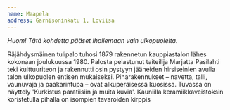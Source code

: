 ```yaml
---
name: Maapela
address: Garnisoninkatu 1, Loviisa
---
```

*Huom! Tätä kohdetta pääset ihailemaan vain ulkopuolelta.*

Räjähdysmäinen tulipalo tuhosi 1879 rakennetun kauppiastalon lähes kokonaan joulukuussa 1980. Palosta pelastunut taiteilija Marjatta Pasilahti teki kulttuuriteon ja rakennutti osin pystyyn jääneiden hirsiseinien avulla talon ulkopuolen entisen mukaiseksi.  Piharakennukset – navetta, talli, vaunuvaja ja paakarintupa – ovat alkuperäisessä kuosissa. Tuvassa on näyttely 'Kurkistus paratiisiin ja muita kuvia'.  Kauniilla keramiikkaveistoksin koristetulla pihalla on isompien tavaroiden kirppis